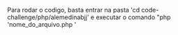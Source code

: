 Para rodar o codigo, basta entrar na pasta 'cd code-challenge/php/alemedinabjj' e executar o comando "php 'nome_do_arquivo.php '
